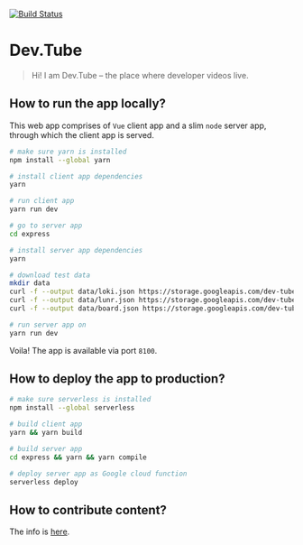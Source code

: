 [![Build Status](https://travis-ci.org/watch-devtube/web.svg?branch=master)](https://travis-ci.org/watch-devtube/web)

# Dev.Tube

> Hi! I am Dev.Tube – the place where developer videos live.

## How to run the app locally?

This web app comprises of `Vue` client app and a slim `node` server app, through which the client app is served.

``` bash
# make sure yarn is installed
npm install --global yarn

# install client app dependencies
yarn

# run client app
yarn run dev

# go to server app
cd express

# install server app dependencies 
yarn

# download test data
mkdir data
curl -f --output data/loki.json https://storage.googleapis.com/dev-tube-index/loki-test.json
curl -f --output data/lunr.json https://storage.googleapis.com/dev-tube-index/lunr-test.json
curl -f --output data/board.json https://storage.googleapis.com/dev-tube-index/board.json

# run server app on
yarn run dev
```

Voila! The app is available via port `8100`.

## How to deploy the app to production?

``` bash
# make sure serverless is installed
npm install --global serverless

# build client app
yarn && yarn build

# build server app
cd express && yarn && yarn compile

# deploy server app as Google cloud function
serverless deploy

```

## How to contribute content?
The info is [here](https://github.com/watch-devtube/contrib).

